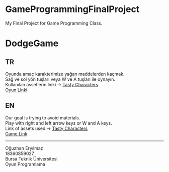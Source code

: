 # GameProgrammingFinalProject
My Final Project for Game Programming Class.<br/>
# DodgeGame
## TR<br/>
Oyunda amaç karakterimize yağan maddelerden kaçmak.<br/>
Sağ ve sol yön tuşları veya W ve A tuşları ile oynayın.<br/>
Kullanılan assetlerin linki -> [Tasty Characters](https://assetstore.unity.com/packages/2d/characters/tasty-characters-forest-pack-108878)<br/>
[Oyun Linki](https://simmer.io/@oguzhaneryilmaz/dodgegame)<br/>
## EN<br/>
Our goal is trying to avoid materials.<br/>
Play with right and left arrow keys or W and A keys.<br/>
Link of assets used -> [Tasty Characters](https://assetstore.unity.com/packages/2d/characters/tasty-characters-forest-pack-108878)<br/>
[Game Link](https://simmer.io/@oguzhaneryilmaz/dodgegame)<br/>

---
Oğuzhan Eryılmaz<br/>
18360859027<br/>
Bursa Teknik Üniversitesi<br/>
Oyun Programlama<br/>
